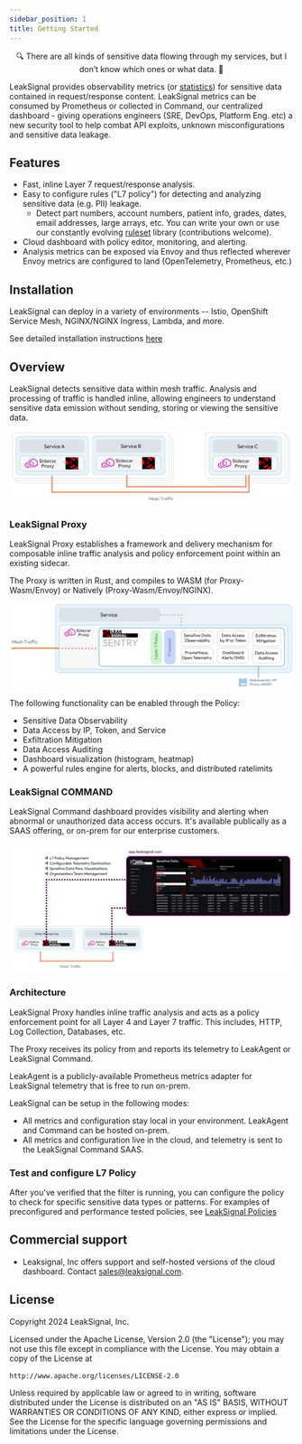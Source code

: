 ```yaml
---
sidebar_position: 1
title: Getting Started
---
```


<p align="center">🔍 There are all kinds of sensitive data flowing through my services, but I don’t know which ones or what data. 🤷</p>

LeakSignal provides observability metrics (or [statistics](https://bit.ly/3Twj9ca)) for sensitive data contained in request/response content. LeakSignal metrics can be consumed by Prometheus or collected in Command, our centralized dashboard - giving operations engineers (SRE, DevOps, Platform Eng. etc) a new security tool to help combat API exploits, unknown misconfigurations and sensitive data leakage.

## Features

* Fast, inline Layer 7 request/response analysis.
* Easy to configure rules ("L7 policy") for detecting and analyzing sensitive data (e.g. PII) leakage.
  * Detect part numbers, account numbers, patient info, grades, dates, email addresses, large arrays, etc. You can write your own or use our constantly evolving <a href="https://github.com/leaksignal/leaksignal/tree/master/examples/policies">ruleset</a> library (contributions welcome).
* Cloud dashboard with policy editor, monitoring, and alerting.
* Analysis metrics can be exposed via Envoy and thus reflected wherever Envoy metrics are configured to land (OpenTelemetry, Prometheus, etc.)

## Installation

LeakSignal can deploy in a variety of environments -- Istio, OpenShift Service Mesh, NGINX/NGINX Ingress, Lambda, and more.

See detailed installation instructions [here](./Deployment/Istio%20&%20OSSM)

## Overview

LeakSignal detects sensitive data within mesh traffic. Analysis and processing of traffic is handled inline, allowing engineers to understand sensitive data emission without sending, storing or viewing the sensitive data.
<p align="center">
  <img style={{"max-width": "75%"}} src="https://github.com/leaksignal/leaksignal/raw/master/assets/mesh-overview2.png" />
</p>

### LeakSignal Proxy

LeakSignal Proxy establishes a framework and delivery mechanism for composable inline traffic analysis and policy enforcement point within an existing sidecar.

The Proxy is written in Rust, and compiles to WASM (for Proxy-Wasm/Envoy) or Natively (Proxy-Wasm/Envoy/NGINX).

<p align="center">
  <img style={{"max-width": "75%"}} src="https://github.com/leaksignal/leaksignal/raw/master/assets/filter-overview2.png" />
</p>

The following functionality can be enabled through the Policy:

* Sensitive Data Observability
* Data Access by IP, Token, and Service
* Exfiltration Mitigation
* Data Access Auditing
* Dashboard visualization (histogram, heatmap)
* A powerful rules engine for alerts, blocks, and distributed ratelimits

### LeakSignal COMMAND

LeakSignal Command dashboard provides visibility and alerting when abnormal or unauthorized data access occurs. It's available publically as a SAAS offering, or on-prem for our enterprise customers.
<p align="center">
  <img style={{"max-width": "75%"}} src="https://github.com/leaksignal/leaksignal/raw/master/assets/command-overview1.png" />
</p>

### Architecture

LeakSignal Proxy handles inline traffic analysis and acts as a policy enforcement point for all Layer 4 and Layer 7 traffic. This includes, HTTP, Log Collection, Databases, etc.

The Proxy receives its policy from and reports its telemetry to LeakAgent or LeakSignal Command.

LeakAgent is a publicly-available Prometheus metrics adapter for LeakSignal telemetry that is free to run on-prem.

LeakSignal can be setup in the following modes:
* All metrics and configuration stay local in your environment. LeakAgent and Command can be hosted on-prem.
* All metrics and configuration live in the cloud, and telemetry is sent to the LeakSignal Command SAAS.

### Test and configure L7 Policy

After you've verified that the filter is running, you can configure the policy to check for specific sensitive data types or patterns. For examples of preconfigured and performance tested policies, see [LeakSignal Policies](Policy/Overview)

## Commercial support

- Leaksignal, Inc offers support and self-hosted versions of the cloud dashboard. Contact <sales@leaksignal.com>.

## License

Copyright 2024 LeakSignal, Inc.

Licensed under the Apache License, Version 2.0 (the "License");
you may not use this file except in compliance with the License.
You may obtain a copy of the License at

    http://www.apache.org/licenses/LICENSE-2.0

Unless required by applicable law or agreed to in writing, software
distributed under the License is distributed on an "AS IS" BASIS,
WITHOUT WARRANTIES OR CONDITIONS OF ANY KIND, either express or implied.
See the License for the specific language governing permissions and
limitations under the License.
